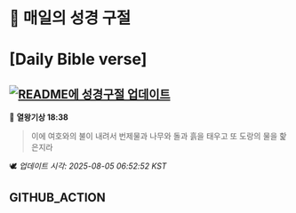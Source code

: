 # 🙏 매일의 성경 구절
# [Daily Bible verse]
## [![README에 성경구절 업데이트](https://github.com/DONGSUKA/first_test/actions/workflows/update-readme-bible.yml/badge.svg)](https://github.com/DONGSUKA/first_test/actions/workflows/update-readme-bible.yml)
<!-- START_BIBLE_VERSE -->
📖 **열왕기상 18:38**
> 이에 여호와의 불이 내려서 번제물과 나무와 돌과 흙을 태우고 또 도랑의 물을 핥은지라

🕊️ _업데이트 시각: 2025-08-05 06:52:52 KST_
  <!-- END_BIBLE_VERSE -->
## GITHUB_ACTION
